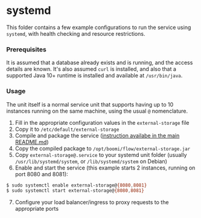 systemd
=======

This folder contains a few example configurations to run the service using `systemd`, with health checking and resource
restrictions.

### Prerequisites

It is assumed that a database already exists and is running, and the access details are known. It's also assumed `curl`
is installed, and also that a supported Java 10+ runtime is installed and available at `/usr/bin/java`.

### Usage

The unit itself is a normal service unit that supports having up to 10 instances running on the same machine, using the
usual `@` nomenclature.

1. Fill in the appropriate configuration values in the `external-storage` file
2. Copy it to `/etc/default/external-storage`
3. Compile and package the service ([instruction availabe in the main README.md](https://github.com/manywho/external-storage))
4. Copy the compiled package to `/opt/boomi/flow/external-storage.jar`
5. Copy `external-storage@.service` to your systemd unit folder (usually `/usr/lib/systemd/system`, or
`/lib/systemd/system` on Debian)
6. Enable and start the service (this example starts 2 instances, running on port 8080 and 8081):

  ```bash
  $ sudo systemctl enable external-storage@{8080,8081}
  $ sudo systemctl start external-storage@{8080,8081}
  ```
7. Configure your load balancer/ingress to proxy requests to the appropriate ports
